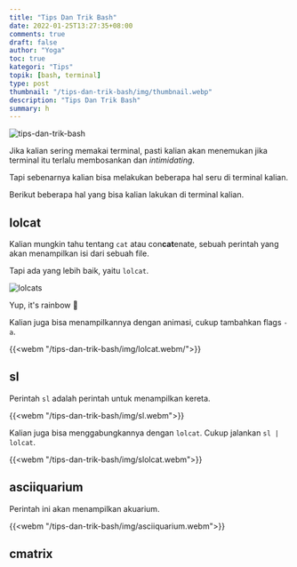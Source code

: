 ```yaml
---
title: "Tips Dan Trik Bash"
date: 2022-01-25T13:27:35+08:00
comments: true
draft: false
author: "Yoga"
toc: true
kategori: "Tips"
topik: [bash, terminal]
type: post
thumbnail: "/tips-dan-trik-bash/img/thumbnail.webp"
description: "Tips Dan Trik Bash"
summary: h
---
```


![tips-dan-trik-bash](/tips-dan-trik-bash/img/thumbnail.webp)

Jika kalian sering memakai terminal, pasti kalian akan menemukan jika terminal itu terlalu membosankan dan _intimidating_.

Tapi sebenarnya kalian bisa melakukan beberapa hal seru di terminal kalian.

Berikut beberapa hal yang bisa kalian lakukan di terminal kalian.

## lolcat

Kalian mungkin tahu tentang `cat` atau con**cat**enate, sebuah perintah yang akan menampilkan isi dari sebuah file.

Tapi ada yang lebih baik, yaitu `lolcat`.

![lolcats](/tips-dan-trik-bash/img/lolcat.webp)

Yup, it's rainbow 🌈

Kalian juga bisa menampilkannya dengan animasi, cukup tambahkan flags `-a`.


{{<webm "/tips-dan-trik-bash/img/lolcat.webm/">}}

## sl

Perintah `sl` adalah perintah untuk menampilkan kereta.

{{<webm "/tips-dan-trik-bash/img/sl.webm">}}

Kalian juga bisa menggabungkannya dengan `lolcat`. Cukup jalankan `sl | lolcat`.

{{<webm "/tips-dan-trik-bash/img/slolcat.webm">}}

## asciiquarium

Perintah ini akan menampilkan akuarium.

{{<webm "/tips-dan-trik-bash/img/asciiquarium.webm">}}

## cmatrix

